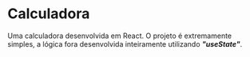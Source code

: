 # Calculadora
Uma calculadora desenvolvida em React.
O projeto é extremamente simples, a lógica fora desenvolvida inteiramente utilizando ***"useState"***.
